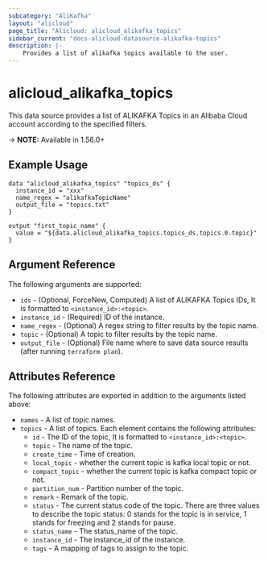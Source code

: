 ```yaml
---
subcategory: "AliKafka"
layout: "alicloud"
page_title: "Alicloud: alicloud_alikafka_topics"
sidebar_current: "docs-alicloud-datasource-alikafka-topics"
description: |-
    Provides a list of alikafka topics available to the user.
---
```


# alicloud\_alikafka\_topics

This data source provides a list of ALIKAFKA Topics in an Alibaba Cloud account according to the specified filters.

-> **NOTE:** Available in 1.56.0+

## Example Usage

```
data "alicloud_alikafka_topics" "topics_ds" {
  instance_id = "xxx"
  name_regex = "alikafkaTopicName"
  output_file = "topics.txt"
}

output "first_topic_name" {
  value = "${data.alicloud_alikafka_topics.topics_ds.topics.0.topic}"
}
```

## Argument Reference

The following arguments are supported:

* `ids` - (Optional, ForceNew, Computed)  A list of ALIKAFKA Topics IDs, It is formatted to `<instance_id>:<topic>`.
* `instance_id` - (Required) ID of the instance.
* `name_regex` - (Optional) A regex string to filter results by the topic name.
* `topic` - (Optional) A topic to filter results by the topic name.  
* `output_file` - (Optional) File name where to save data source results (after running `terraform plan`).

## Attributes Reference

The following attributes are exported in addition to the arguments listed above:

* `names` - A list of topic names.
* `topics` - A list of topics. Each element contains the following attributes:
  * `id` - The ID of the topic, It is formatted to `<instance_id>:<topic>`.
  * `topic` - The name of the topic.
  * `create_time` - Time of creation.
  * `local_topic` - whether the current topic is kafka local topic or not.
  * `compact_topic` - whether the current topic is kafka compact topic or not.
  * `partition_num` - Partition number of the topic.
  * `remark` - Remark of the topic.
  * `status` - The current status code of the topic. There are three values to describe the topic status: 0 stands for the topic is in service, 1 stands for freezing and 2 stands for pause. 
  * `status_name` - The status_name of the topic.
  * `instance_id` - The instance_id of the instance.
  * `tags` - A mapping of tags to assign to the topic.